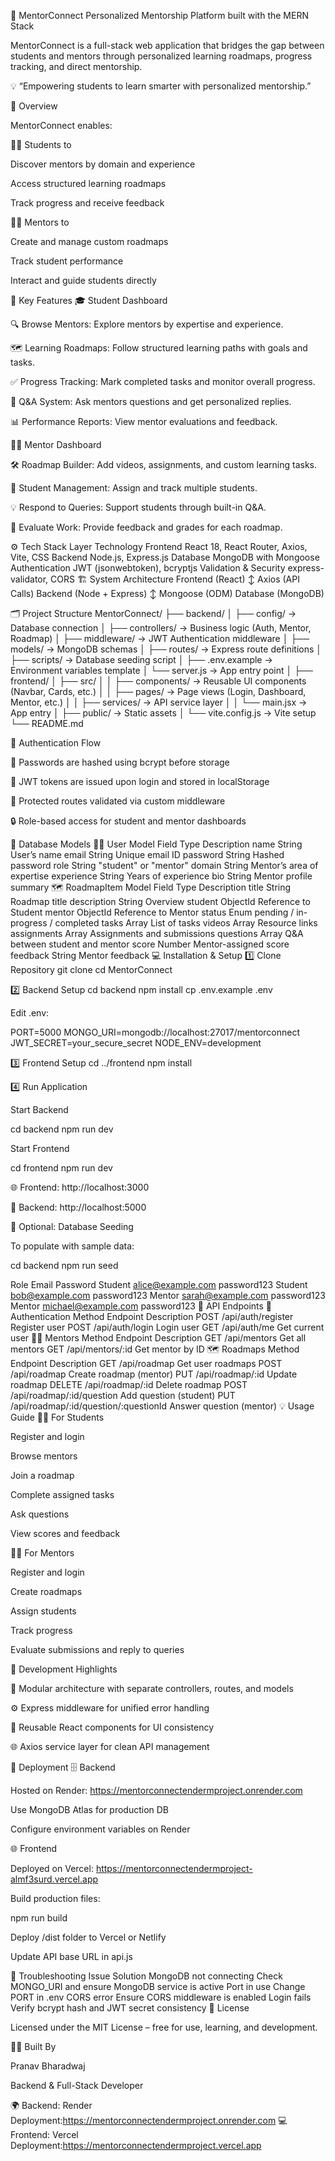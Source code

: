 🌟 MentorConnect
Personalized Mentorship Platform built with the MERN Stack

MentorConnect is a full-stack web application that bridges the gap between students and mentors through personalized learning roadmaps, progress tracking, and direct mentorship.

💡 “Empowering students to learn smarter with personalized mentorship.”

🚀 Overview

MentorConnect enables:

👨‍🎓 Students to

Discover mentors by domain and experience

Access structured learning roadmaps

Track progress and receive feedback

🧑‍🏫 Mentors to

Create and manage custom roadmaps

Track student performance

Interact and guide students directly

🧩 Key Features
🎓 Student Dashboard

🔍 Browse Mentors: Explore mentors by expertise and experience.

🗺️ Learning Roadmaps: Follow structured learning paths with goals and tasks.

✅ Progress Tracking: Mark completed tasks and monitor overall progress.

💬 Q&A System: Ask mentors questions and get personalized replies.

📊 Performance Reports: View mentor evaluations and feedback.

🧑‍🏫 Mentor Dashboard

🛠️ Roadmap Builder: Add videos, assignments, and custom learning tasks.

🧾 Student Management: Assign and track multiple students.

💡 Respond to Queries: Support students through built-in Q&A.

🧮 Evaluate Work: Provide feedback and grades for each roadmap.

⚙️ Tech Stack
Layer	Technology
Frontend	React 18, React Router, Axios, Vite, CSS
Backend	Node.js, Express.js
Database	MongoDB with Mongoose
Authentication	JWT (jsonwebtoken), bcryptjs
Validation & Security	express-validator, CORS
🏗️ System Architecture
Frontend (React)
   ↕  Axios (API Calls)
Backend (Node + Express)
   ↕  Mongoose (ODM)
Database (MongoDB)

🗂️ Project Structure
MentorConnect/
├── backend/
│   ├── config/           → Database connection
│   ├── controllers/      → Business logic (Auth, Mentor, Roadmap)
│   ├── middleware/       → JWT Authentication middleware
│   ├── models/           → MongoDB schemas
│   ├── routes/           → Express route definitions
│   ├── scripts/          → Database seeding script
│   ├── .env.example      → Environment variables template
│   └── server.js         → App entry point
│
├── frontend/
│   ├── src/
│   │   ├── components/   → Reusable UI components (Navbar, Cards, etc.)
│   │   ├── pages/        → Page views (Login, Dashboard, Mentor, etc.)
│   │   ├── services/     → API service layer
│   │   └── main.jsx      → App entry
│   ├── public/           → Static assets
│   └── vite.config.js    → Vite setup
└── README.md

🔐 Authentication Flow

🔏 Passwords are hashed using bcrypt before storage

🪪 JWT tokens are issued upon login and stored in localStorage

🧭 Protected routes validated via custom middleware

🔒 Role-based access for student and mentor dashboards

🧠 Database Models
🧑‍💻 User Model
Field	Type	Description
name	String	User’s name
email	String	Unique email ID
password	String	Hashed password
role	String	"student" or "mentor"
domain	String	Mentor’s area of expertise
experience	String	Years of experience
bio	String	Mentor profile summary
🗺️ RoadmapItem Model
Field	Type	Description
title	String	Roadmap title
description	String	Overview
student	ObjectId	Reference to Student
mentor	ObjectId	Reference to Mentor
status	Enum	pending / in-progress / completed
tasks	Array	List of tasks
videos	Array	Resource links
assignments	Array	Assignments and submissions
questions	Array	Q&A between student and mentor
score	Number	Mentor-assigned score
feedback	String	Mentor feedback
💻 Installation & Setup
1️⃣ Clone Repository
git clone <repository-url>
cd MentorConnect

2️⃣ Backend Setup
cd backend
npm install
cp .env.example .env


Edit .env:

PORT=5000
MONGO_URI=mongodb://localhost:27017/mentorconnect
JWT_SECRET=your_secure_secret
NODE_ENV=development

3️⃣ Frontend Setup
cd ../frontend
npm install

4️⃣ Run Application

Start Backend

cd backend
npm run dev


Start Frontend

cd frontend
npm run dev


🌐 Frontend: http://localhost:3000

🔗 Backend: http://localhost:5000

🌱 Optional: Database Seeding

To populate with sample data:

cd backend
npm run seed

Role	Email	Password
Student	alice@example.com
	password123
Student	bob@example.com
	password123
Mentor	sarah@example.com
	password123
Mentor	michael@example.com
	password123
🔌 API Endpoints
🔐 Authentication
Method	Endpoint	Description
POST	/api/auth/register	Register user
POST	/api/auth/login	Login user
GET	/api/auth/me	Get current user
🧑‍🏫 Mentors
Method	Endpoint	Description
GET	/api/mentors	Get all mentors
GET	/api/mentors/:id	Get mentor by ID
🗺️ Roadmaps
Method	Endpoint	Description
GET	/api/roadmap	Get user roadmaps
POST	/api/roadmap	Create roadmap (mentor)
PUT	/api/roadmap/:id	Update roadmap
DELETE	/api/roadmap/:id	Delete roadmap
POST	/api/roadmap/:id/question	Add question (student)
PUT	/api/roadmap/:id/question/:questionId	Answer question (mentor)
💡 Usage Guide
👨‍🎓 For Students

Register and login

Browse mentors

Join a roadmap

Complete assigned tasks

Ask questions

View scores and feedback

🧑‍🏫 For Mentors

Register and login

Create roadmaps

Assign students

Track progress

Evaluate submissions and reply to queries

🧩 Development Highlights

🧱 Modular architecture with separate controllers, routes, and models

⚙️ Express middleware for unified error handling

🎨 Reusable React components for UI consistency

🌐 Axios service layer for clean API management

🧭 Deployment
🗄️ Backend

Hosted on Render: https://mentorconnectendermproject.onrender.com

Use MongoDB Atlas for production DB

Configure environment variables on Render

🌐 Frontend

Deployed on Vercel: https://mentorconnectendermproject-almf3surd.vercel.app

Build production files:

npm run build


Deploy /dist folder to Vercel or Netlify

Update API base URL in api.js

🧰 Troubleshooting
Issue	Solution
MongoDB not connecting	Check MONGO_URI and ensure MongoDB service is active
Port in use	Change PORT in .env
CORS error	Ensure CORS middleware is enabled
Login fails	Verify bcrypt hash and JWT secret consistency
🧾 License

Licensed under the MIT License – free for use, learning, and development.

👨‍💻 Built By

Pranav Bharadwaj

Backend & Full-Stack Developer

🌍 Backend: Render Deployment:https://mentorconnectendermproject.onrender.com
💻 Frontend: Vercel Deployment:https://mentorconnectendermproject.vercel.app
